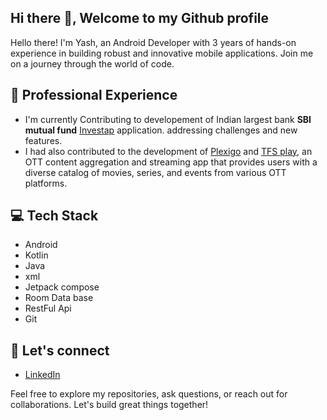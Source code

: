 ## Hi there 👋, Welcome to my Github profile
Hello there! I'm Yash, an Android Developer with 3 years of hands-on experience in building robust and
innovative mobile applications. Join me on a journey through the world of code.

## 🚀 Professional Experience
- I'm currently Contributing to developement of Indian largest bank **SBI mutual fund** [Investap](https://play.google.com/store/apps/details?id=com.sbi.mf&pcampaignid=web_share) application. addressing challenges and new features.
- I had also contributed to the development of [Plexigo](https://play.google.com/store/apps/details?id=com.release.plexigo&pcampaignid=web_share) and [TFS play](https://play.google.com/store/apps/details?id=in.fiberstory.tfsott&pcampaignid=web_share), an OTT content
aggregation and streaming app that provides users with a diverse catalog of
movies, series, and events from various OTT platforms.

## 💻 Tech Stack
- Android
- Kotlin
- Java
- xml
- Jetpack compose
- Room Data base
- RestFul Api
- Git

## 🤝 Let's connect
- [LinkedIn](https://www.linkedin.com/in/yashp6765/)

Feel free to explore my repositories, ask questions, or reach out for collaborations. Let's build great things together!


<!--
**yashpatel5929/yashpatel5929** is a ✨ _special_ ✨ repository because its `README.md` (this file) appears on your GitHub profile.

Here are some ideas to get you started:

- 🔭 I’m currently working on ...
- 🌱 I’m currently learning ...
- 👯 I’m looking to collaborate on ...
- 🤔 I’m looking for help with ...
- 💬 Ask me about ...
- 📫 How to reach me: ...
- 😄 Pronouns: ...
- ⚡ Fun fact: ...
-->
